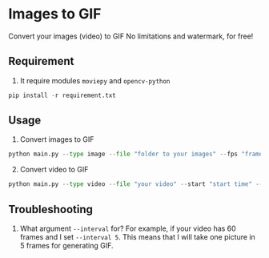 # Images to GIF
Convert your images (video) to GIF
No limitations and watermark, for free!
## Requirement
1. It require modules ```moviepy``` and ```opencv-python```
```python
pip install -r requirement.txt
```

## Usage
1. Convert images to GIF
```python
python main.py --type image --file "folder to your images" --fps "frame rate of GIF"
```
2. Convert video to GIF
```python
python main.py --type video --file "your video" --start "start time" --end "end time" --interval "Interval of pictures in gif" --fps "frame rate of GIF"
```

## Troubleshooting
1. What argument ```--interval``` for?
For example, if your video has 60 frames and I set ```--interval 5```.
This means that I will take one picture in 5 frames for generating GIF.